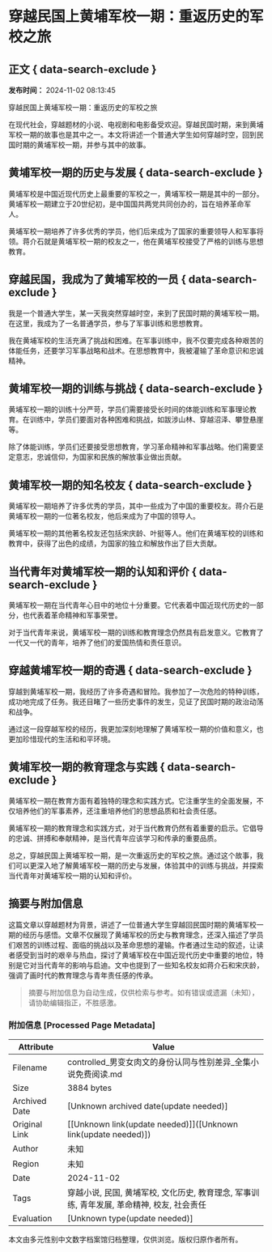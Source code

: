 # 穿越民国上黄埔军校一期：重返历史的军校之旅

## 正文 { data-search-exclude }


**发布时间：** 2024-11-02 08:13:45

穿越民国上黄埔军校一期：重返历史的军校之旅

在现代社会，穿越题材的小说、电视剧和电影备受欢迎。穿越民国时期，来到黄埔军校一期的故事也是其中之一。本文将讲述一个普通大学生如何穿越时空，回到民国时期的黄埔军校一期，并参与其中的故事。

## 黄埔军校一期的历史与发展 { data-search-exclude }

黄埔军校是中国近现代历史上最重要的军校之一，黄埔军校一期是其中的一部分。黄埔军校一期建立于20世纪初，是中国国共两党共同创办的，旨在培养革命军人。

黄埔军校一期培养了许多优秀的学员，他们后来成为了国家的重要领导人和军事将领。蒋介石就是黄埔军校一期的校友之一，他在黄埔军校接受了严格的训练与思想教育。

## 穿越民国，我成为了黄埔军校的一员 { data-search-exclude }

我是一个普通大学生，某一天我突然穿越时空，来到了民国时期的黄埔军校一期。在这里，我成为了一名普通学员，参与了军事训练和思想教育。

我在黄埔军校的生活充满了挑战和困难。在军事训练中，我不仅要完成各种艰苦的体能任务，还要学习军事战略和战术。在思想教育中，我被灌输了革命意识和忠诚精神。

## 黄埔军校一期的训练与挑战 { data-search-exclude }

黄埔军校一期的训练十分严苛，学员们需要接受长时间的体能训练和军事理论教育。在训练中，学员们要面对各种困难和挑战，如跋涉山林、穿越沼泽、攀登悬崖等。

除了体能训练，学员们还要接受思想教育，学习革命精神和军事战略。他们需要坚定意志，忠诚信仰，为国家和民族的解放事业做出贡献。

## 黄埔军校一期的知名校友 { data-search-exclude }

黄埔军校一期培养了许多优秀的学员，其中一些成为了中国的重要校友。蒋介石是黄埔军校一期的一位著名校友，他后来成为了中国的领导人。

黄埔军校一期的其他著名校友还包括宋庆龄、叶挺等人。他们在黄埔军校的训练和教育中，获得了出色的成绩，为国家的独立和解放作出了巨大贡献。

## 当代青年对黄埔军校一期的认知和评价 { data-search-exclude }

黄埔军校一期在当代青年心目中的地位十分重要。它代表着中国近现代历史的一部分，也代表着革命精神和军事荣誉。

对于当代青年来说，黄埔军校一期的训练和教育理念仍然具有启发意义。它教育了一代又一代的青年，培养了他们的爱国热情和责任意识。

## 穿越黄埔军校一期的奇遇 { data-search-exclude }

穿越到黄埔军校一期，我经历了许多奇遇和冒险。我参加了一次危险的特种训练，成功地完成了任务。我还目睹了一些历史事件的发生，见证了民国时期的政治动荡和战争。

通过这一段穿越军校的经历，我更加深刻地理解了黄埔军校一期的价值和意义，也更加珍惜现代的生活和和平环境。

## 黄埔军校一期的教育理念与实践 { data-search-exclude }

黄埔军校一期在教育方面有着独特的理念和实践方式。它注重学生的全面发展，不仅培养他们的军事素养，还注重培养他们的思想品质和社会责任感。

黄埔军校一期的教育理念和实践方式，对于当代教育仍然有着重要的启示。它倡导的忠诚、拼搏和奉献精神，是当代青年应该学习和传承的重要品质。

总之，穿越民国上黄埔军校一期，是一次重返历史的军校之旅。通过这个故事，我们可以更深入地了解黄埔军校一期的历史与发展，体验其中的训练与挑战，并探索当代青年对黄埔军校一期的认知和评价。
<!-- tcd_original_link https://controlled.cqybqz.com/ -->


## 摘要与附加信息

<!-- tcd_abstract -->
这篇文章以穿越题材为背景，讲述了一位普通大学生穿越回民国时期的黄埔军校一期的经历与感悟。文章不仅展现了黄埔军校的历史与教育理念，还深入描述了学员们艰苦的训练过程、面临的挑战以及革命思想的灌输。作者通过生动的叙述，让读者感受到当时的艰辛与热血，探讨了黄埔军校在中国近现代历史中重要的地位，特别是它对当代青年的影响与启迪。文中也提到了一些知名校友如蒋介石和宋庆龄，强调了画时代的教育理念与青年责任感的传承。
<!-- tcd_abstract_end -->

> 摘要与附加信息为自动生成，仅供检索与参考。如有错误或遗漏（未知），请协助编辑指正，不胜感激。

### 附加信息 [Processed Page Metadata]

| Attribute       | Value                                  |
|-----------------|----------------------------------------|
| Filename        | controlled_男变女肉文的身份认同与性别差异_全集小说免费阅读.md                             |
| Size            | 3884 bytes                           |
| Archived Date   | [Unknown archived date(update needed)]                             |
| Original Link   | [[Unknown link(update needed)]]([Unknown link(update needed)])                       |
| Author          | 未知                               |
| Region          | 未知                               |
| Date            | 2024-11-02                                 |
| Tags            | 穿越小说, 民国, 黄埔军校, 文化历史, 教育理念, 军事训练, 青年发展, 革命精神, 校友, 社会责任                                 |
| Evaluation            | [Unknown type(update needed)]                                 |
<!-- tcd_table_end -->

本文由多元性别中文数字档案馆归档整理，仅供浏览。版权归原作者所有。

